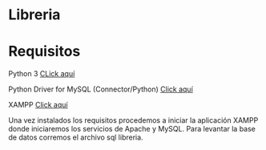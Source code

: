 # Libreria

# Requisitos

Python 3
[CLick aquí](https://www.python.org/downloads/)

Python Driver for MySQL (Connector/Python)
[Click aquí](https://dev.mysql.com/downloads/connector/python/)

XAMPP
[Click aquí](https://www.apachefriends.org/download.html)


Una vez instalados los requisitos procedemos a iniciar la aplicación XAMPP donde iniciaremos los servicios de Apache y MySQL.
Para levantar la base de datos corremos el archivo sql libreria.

